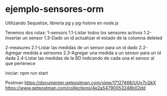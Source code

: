 # ejemplo-sensores-orm
Utilizando Sequelize, librería pg y pg-hstore en node.js

Tenemos dos rutas: 1-sensors 
	1.1-Listar todos los sensores activos 
	1.2-Insertar un sensor 
	1.3-Dado un id actualizar el estado de la columna deleted 

2-measures 
	2.1-Listar las medidas de un sensor para un id dado 
	2.2-Agregar medida a sensores 
	2.3-Agregar una medida a un sensor para un id dada 
	2.4-Listar las medidas de la BD indicando de cada una el sensor al que pertenece

iniciar: npm run start

Postman
https://documenter.getpostman.com/view/17127468/UUy7cQkX
https://www.getpostman.com/collections/4e2a54790053248b02dd
